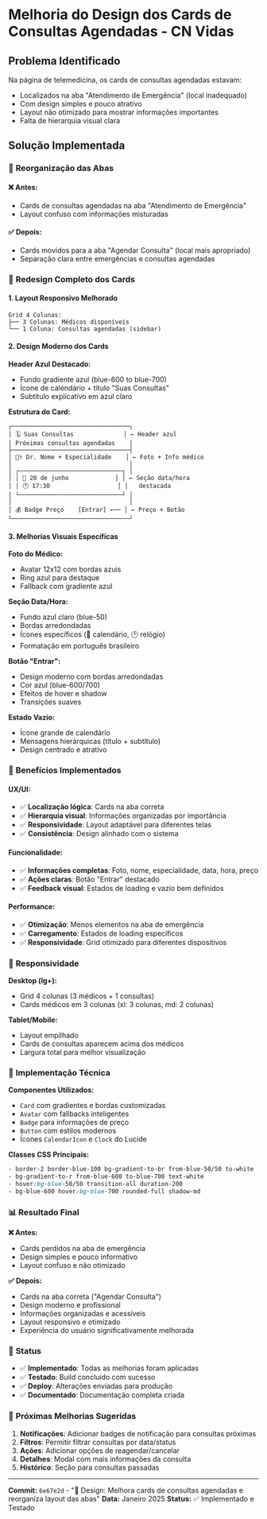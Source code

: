 # Melhoria do Design dos Cards de Consultas Agendadas - CN Vidas

## Problema Identificado

Na página de telemedicina, os cards de consultas agendadas estavam:
- Localizados na aba "Atendimento de Emergência" (local inadequado)
- Com design simples e pouco atrativo
- Layout não otimizado para mostrar informações importantes
- Falta de hierarquia visual clara

## Solução Implementada

### 🔄 **Reorganização das Abas**

#### ❌ **Antes:**
- Cards de consultas agendadas na aba "Atendimento de Emergência"
- Layout confuso com informações misturadas

#### ✅ **Depois:**
- Cards movidos para a aba "Agendar Consulta" (local mais apropriado)
- Separação clara entre emergências e consultas agendadas

### 🎨 **Redesign Completo dos Cards**

#### **1. Layout Responsivo Melhorado**
```
Grid 4 Colunas:
├── 3 Colunas: Médicos disponíveis
└── 1 Coluna: Consultas agendadas (sidebar)
```

#### **2. Design Moderno dos Cards**

**Header Azul Destacado:**
- Fundo gradiente azul (blue-600 to blue-700)
- Ícone de calendário + título "Suas Consultas"
- Subtítulo explicativo em azul claro

**Estrutura do Card:**
```
┌─────────────────────────────────┐
│ 🗓️ Suas Consultas              │ ← Header azul
│ Próximas consultas agendadas    │
├─────────────────────────────────┤
│ 👨‍⚕️ Dr. Nome + Especialidade    │ ← Foto + Info médico
│                                 │
│ ┌─────────────────────────────┐ │
│ │ 📅 20 de junho             │ │ ← Seção data/hora
│ │ 🕐 17:30                   │ │   destacada
│ └─────────────────────────────┘ │
│                                 │
│ 💰 Badge Preço    [Entrar] ←── │ ← Preço + Botão
└─────────────────────────────────┘
```

#### **3. Melhorias Visuais Específicas**

**Foto do Médico:**
- Avatar 12x12 com bordas azuis
- Ring azul para destaque
- Fallback com gradiente azul

**Seção Data/Hora:**
- Fundo azul claro (blue-50)
- Bordas arredondadas
- Ícones específicos (📅 calendário, 🕐 relógio)
- Formatação em português brasileiro

**Botão "Entrar":**
- Design moderno com bordas arredondadas
- Cor azul (blue-600/700)
- Efeitos de hover e shadow
- Transições suaves

**Estado Vazio:**
- Ícone grande de calendário
- Mensagens hierárquicas (título + subtítulo)
- Design centrado e atrativo

### 🎯 **Benefícios Implementados**

#### **UX/UI:**
- ✅ **Localização lógica**: Cards na aba correta
- ✅ **Hierarquia visual**: Informações organizadas por importância
- ✅ **Responsividade**: Layout adaptável para diferentes telas
- ✅ **Consistência**: Design alinhado com o sistema

#### **Funcionalidade:**
- ✅ **Informações completas**: Foto, nome, especialidade, data, hora, preço
- ✅ **Ações claras**: Botão "Entrar" destacado
- ✅ **Feedback visual**: Estados de loading e vazio bem definidos

#### **Performance:**
- ✅ **Otimização**: Menos elementos na aba de emergência
- ✅ **Carregamento**: Estados de loading específicos
- ✅ **Responsividade**: Grid otimizado para diferentes dispositivos

### 📱 **Responsividade**

**Desktop (lg+):**
- Grid 4 colunas (3 médicos + 1 consultas)
- Cards médicos em 3 colunas (xl: 3 colunas, md: 2 colunas)

**Tablet/Mobile:**
- Layout empilhado
- Cards de consultas aparecem acima dos médicos
- Largura total para melhor visualização

### 🔧 **Implementação Técnica**

**Componentes Utilizados:**
- `Card` com gradientes e bordas customizadas
- `Avatar` com fallbacks inteligentes
- `Badge` para informações de preço
- `Button` com estilos modernos
- Ícones `CalendarIcon` e `Clock` do Lucide

**Classes CSS Principais:**
```css
- border-2 border-blue-100 bg-gradient-to-br from-blue-50/50 to-white
- bg-gradient-to-r from-blue-600 to-blue-700 text-white
- hover:bg-blue-50/50 transition-all duration-200
- bg-blue-600 hover:bg-blue-700 rounded-full shadow-md
```

### 📊 **Resultado Final**

**❌ Antes:**
- Cards perdidos na aba de emergência
- Design simples e pouco informativo
- Layout confuso e não otimizado

**✅ Depois:**
- Cards na aba correta ("Agendar Consulta")
- Design moderno e profissional
- Informações organizadas e acessíveis
- Layout responsivo e otimizado
- Experiência do usuário significativamente melhorada

### 🚀 **Status**

- ✅ **Implementado**: Todas as melhorias foram aplicadas
- ✅ **Testado**: Build concluído com sucesso
- ✅ **Deploy**: Alterações enviadas para produção
- ✅ **Documentado**: Documentação completa criada

### 📝 **Próximas Melhorias Sugeridas**

1. **Notificações**: Adicionar badges de notificação para consultas próximas
2. **Filtros**: Permitir filtrar consultas por data/status
3. **Ações**: Adicionar opções de reagendar/cancelar
4. **Detalhes**: Modal com mais informações da consulta
5. **Histórico**: Seção para consultas passadas

---

**Commit:** `6e67e2d` - "🎨 Design: Melhora cards de consultas agendadas e reorganiza layout das abas"
**Data:** Janeiro 2025
**Status:** ✅ Implementado e Testado 